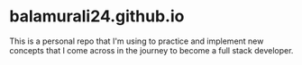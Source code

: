 # balamurali24.github.io

This is a personal repo that I'm using to practice and implement new concepts that I come across in the journey to become a full stack developer. 

